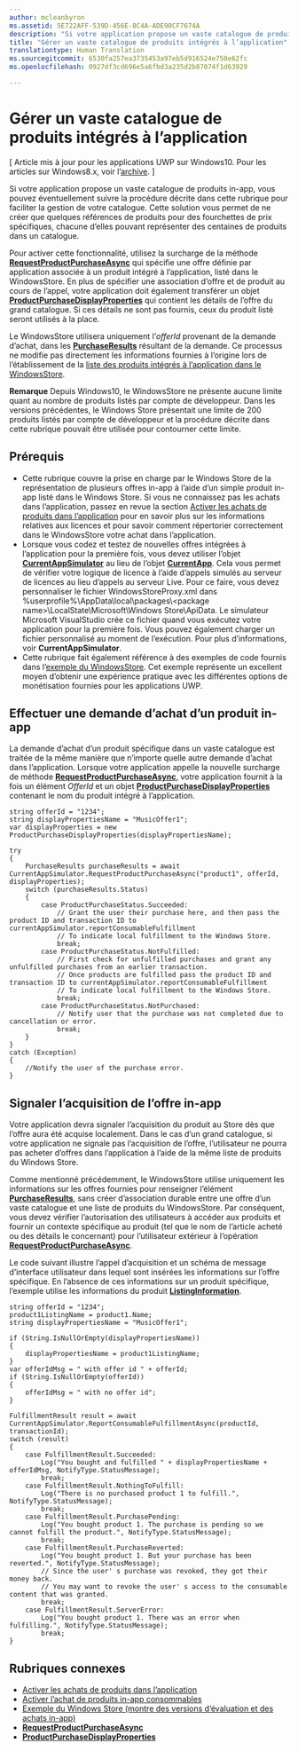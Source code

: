 ```yaml
---
author: mcleanbyron
ms.assetid: 5E722AFF-539D-456E-8C4A-ADE90CF7674A
description: "Si votre application propose un vaste catalogue de produits intégrés à l’application, vous pouvez éventuellement suivre la procédure décrite dans cette rubrique pour faciliter la gestion de votre catalogue."
title: "Gérer un vaste catalogue de produits intégrés à l’application"
translationtype: Human Translation
ms.sourcegitcommit: 6530fa257ea3735453a97eb5d916524e750e62fc
ms.openlocfilehash: 0927df3cd696e5a6fbd3a235d2b87074f1d63929

---
```


# Gérer un vaste catalogue de produits intégrés à l’application


\[ Article mis à jour pour les applications UWP sur Windows10. Pour les articles sur Windows8.x, voir l’[archive](http://go.microsoft.com/fwlink/p/?linkid=619132). \]

Si votre application propose un vaste catalogue de produits in-app, vous pouvez éventuellement suivre la procédure décrite dans cette rubrique pour faciliter la gestion de votre catalogue. Cette solution vous permet de ne créer que quelques références de produits pour des fourchettes de prix spécifiques, chacune d’elles pouvant représenter des centaines de produits dans un catalogue.

Pour activer cette fonctionnalité, utilisez la surcharge de la méthode [**RequestProductPurchaseAsync**](https://msdn.microsoft.com/library/windows/apps/dn263382) qui spécifie une offre définie par application associée à un produit intégré à l’application, listé dans le WindowsStore. En plus de spécifier une association d’offre et de produit au cours de l’appel, votre application doit également transférer un objet [**ProductPurchaseDisplayProperties**](https://msdn.microsoft.com/library/windows/apps/dn263384) qui contient les détails de l’offre du grand catalogue. Si ces détails ne sont pas fournis, ceux du produit listé seront utilisés à la place.

Le WindowsStore utilisera uniquement l’*offerId* provenant de la demande d’achat, dans les [**PurchaseResults**](https://msdn.microsoft.com/library/windows/apps/dn263392) résultant de la demande. Ce processus ne modifie pas directement les informations fournies à l’origine lors de l’établissement de la [liste des produits intégrés à l’application dans le WindowsStore](https://msdn.microsoft.com/library/windows/apps/mt148551).

**Remarque** Depuis Windows10, le WindowsStore ne présente aucune limite quant au nombre de produits listés par compte de développeur. Dans les versions précédentes, le Windows Store présentait une limite de 200 produits listés par compte de développeur et la procédure décrite dans cette rubrique pouvait être utilisée pour contourner cette limite.

## Prérequis

-   Cette rubrique couvre la prise en charge par le Windows Store de la représentation de plusieurs offres in-app à l’aide d’un simple produit in-app listé dans le Windows Store. Si vous ne connaissez pas les achats dans l’application, passez en revue la section [Activer les achats de produits dans l’application](enable-in-app-product-purchases.md) pour en savoir plus sur les informations relatives aux licences et pour savoir comment répertorier correctement dans le WindowsStore votre achat dans l’application.
-   Lorsque vous codez et testez de nouvelles offres intégrées à l’application pour la première fois, vous devez utiliser l’objet [**CurrentAppSimulator**](https://msdn.microsoft.com/library/windows/apps/hh779766) au lieu de l’objet [**CurrentApp**](https://msdn.microsoft.com/library/windows/apps/hh779765). Cela vous permet de vérifier votre logique de licence à l’aide d’appels simulés au serveur de licences au lieu d’appels au serveur Live. Pour ce faire, vous devez personnaliser le fichier WindowsStoreProxy.xml dans %userprofile%\\AppData\\local\\packages\\&lt;package name&gt;\\LocalState\\Microsoft\\Windows Store\\ApiData. Le simulateur Microsoft VisualStudio crée ce fichier quand vous exécutez votre application pour la première fois. Vous pouvez également charger un fichier personnalisé au moment de l’exécution. Pour plus d’informations, voir **CurrentAppSimulator**.
-   Cette rubrique fait également référence à des exemples de code fournis dans l’[exemple du WindowsStore](http://go.microsoft.com/fwlink/p/?LinkID=627610). Cet exemple représente un excellent moyen d’obtenir une expérience pratique avec les différentes options de monétisation fournies pour les applications UWP.

## Effectuer une demande d’achat d’un produit in-app

La demande d’achat d’un produit spécifique dans un vaste catalogue est traitée de la même manière que n’importe quelle autre demande d’achat dans l’application. Lorsque votre application appelle la nouvelle surcharge de méthode [**RequestProductPurchaseAsync**](https://msdn.microsoft.com/library/windows/apps/dn263382), votre application fournit à la fois un élément *OfferId* et un objet [**ProductPurchaseDisplayProperties**](https://msdn.microsoft.com/library/windows/apps/dn263390) contenant le nom du produit intégré à l’application.

```CSharp
string offerId = "1234";
string displayPropertiesName = "MusicOffer1";
var displayProperties = new ProductPurchaseDisplayProperties(displayPropertiesName);

try
{
    PurchaseResults purchaseResults = await CurrentAppSimulator.RequestProductPurchaseAsync("product1", offerId, displayProperties);
    switch (purchaseResults.Status)
    {
        case ProductPurchaseStatus.Succeeded:
            // Grant the user their purchase here, and then pass the product ID and transaction ID to currentAppSimulator.reportConsumableFulfillment
            // To indicate local fulfillment to the Windows Store.
            break;
        case ProductPurchaseStatus.NotFulfilled:
            // First check for unfulfilled purchases and grant any unfulfilled purchases from an earlier transaction.
            // Once products are fulfilled pass the product ID and transaction ID to currentAppSimulator.reportConsumableFulfillment
            // To indicate local fulfillment to the Windows Store.
            break;
        case ProductPurchaseStatus.NotPurchased:
            // Notify user that the purchase was not completed due to cancellation or error.
            break;
    }
}
catch (Exception)
{
    //Notify the user of the purchase error.
}
```

## Signaler l’acquisition de l’offre in-app

Votre application devra signaler l’acquisition du produit au Store dès que l’offre aura été acquise localement. Dans le cas d’un grand catalogue, si votre application ne signale pas l’acquisition de l’offre, l’utilisateur ne pourra pas acheter d’offres dans l’application à l’aide de la même liste de produits du Windows Store.

Comme mentionné précédemment, le WindowsStore utilise uniquement les informations sur les offres fournies pour renseigner l’élément [**PurchaseResults**](https://msdn.microsoft.com/library/windows/apps/dn263392), sans créer d’association durable entre une offre d’un vaste catalogue et une liste de produits du WindowsStore. Par conséquent, vous devez vérifier l’autorisation des utilisateurs à accéder aux produits et fournir un contexte spécifique au produit (tel que le nom de l’article acheté ou des détails le concernant) pour l’utilisateur extérieur à l’opération [**RequestProductPurchaseAsync**](https://msdn.microsoft.com/library/windows/apps/dn263382).

Le code suivant illustre l’appel d’acquisition et un schéma de message d’interface utilisateur dans lequel sont insérées les informations sur l’offre spécifique. En l’absence de ces informations sur un produit spécifique, l’exemple utilise les informations du produit [**ListingInformation**](https://msdn.microsoft.com/library/windows/apps/br225163).

```CSharp
string offerId = "1234";
product1ListingName = product1.Name;
string displayPropertiesName = "MusicOffer1";

if (String.IsNullOrEmpty(displayPropertiesName))
{
    displayPropertiesName = product1ListingName;
}
var offerIdMsg = " with offer id " + offerId;
if (String.IsNullOrEmpty(offerId))
{
    offerIdMsg = " with no offer id";
}

FulfillmentResult result = await CurrentAppSimulator.ReportConsumableFulfillmentAsync(productId, transactionId);
switch (result)
{
    case FulfillmentResult.Succeeded:
        Log("You bought and fulfilled " + displayPropertiesName + offerIdMsg, NotifyType.StatusMessage);
        break;
    case FulfillmentResult.NothingToFulfill:
        Log("There is no purchased product 1 to fulfill.", NotifyType.StatusMessage);
        break;
    case FulfillmentResult.PurchasePending:
        Log("You bought product 1. The purchase is pending so we cannot fulfill the product.", NotifyType.StatusMessage);
        break;
    case FulfillmentResult.PurchaseReverted:
        Log("You bought product 1. But your purchase has been reverted.", NotifyType.StatusMessage);
        // Since the user' s purchase was revoked, they got their money back.
        // You may want to revoke the user' s access to the consumable content that was granted.
        break;
    case FulfillmentResult.ServerError:
        Log("You bought product 1. There was an error when fulfilling.", NotifyType.StatusMessage);
        break;
}
```

## Rubriques connexes

* [Activer les achats de produits dans l’application](enable-in-app-product-purchases.md)
* [Activer l’achat de produits in-app consommables](enable-consumable-in-app-product-purchases.md)
* [Exemple du Windows Store (montre des versions d’évaluation et des achats in-app)](http://go.microsoft.com/fwlink/p/?LinkID=627610)
* [**RequestProductPurchaseAsync**](https://msdn.microsoft.com/library/windows/apps/dn263382)
* [**ProductPurchaseDisplayProperties**](https://msdn.microsoft.com/library/windows/apps/dn263384)



<!--HONumber=Jun16_HO4-->


